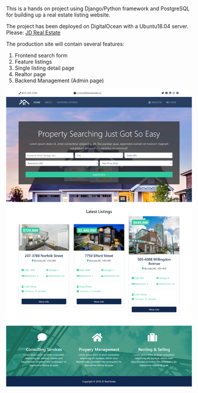 This is a hands on project using Django/Python framework and PostgreSQL for building up a real estate listing website.

The project has been deployed on DigitalOcean with a Ubuntu18.04 server. Please:
   [JD Real Estate](http://jdre.smallulu.com)

The production site will contain several features:
1. Frontend search form
2. Feature listings
3. Single listing detail page
4. Realtor page
5. Backend Management (Admin page)

![alt text](/readme-ss.png)